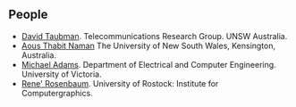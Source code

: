 ## People
  * [David Taubman](http://www.engineering.unsw.edu.au/electrical-engineering/staff/david-taubman). Telecommunications Research Group. UNSW Australia. 
  * [Aous Thabit Naman](http://dstn.ee.unsw.edu.au/~aous/) The University of New South Wales, Kensington, Australia.
  * [Michael Adams](http://www.ece.uvic.ca/~frodo/index.html). Department of Electrical and Computer Engineering. University of Victoria.
  * [Rene' Rosenbaum](http://www.informatik.uni-rostock.de/~sanction/). University of Rostock: Institute for Computergraphics.
